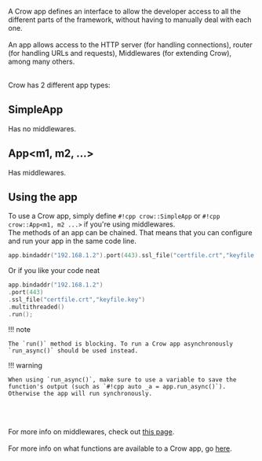 A Crow app defines an interface to allow the developer access to all the different parts of the framework, without having to manually deal with each one.<br><br>
An app allows access to the HTTP server (for handling connections), router (for handling URLs and requests), Middlewares (for extending Crow), among many others.<br><br>

Crow has 2 different app types:

## SimpleApp
Has no middlewares.

## App&lt;m1, m2, ...&gt;
Has middlewares.

## Using the app
To use a Crow app, simply define `#!cpp crow::SimpleApp` or `#!cpp crow::App<m1, m2 ...>` if you're using middlewares.<br>
The methods of an app can be chained. That means that you can configure and run your app in the same code line.
``` cpp
app.bindaddr("192.168.1.2").port(443).ssl_file("certfile.crt","keyfile.key").multithreaded().run();
```
Or if you like your code neat
``` cpp
app.bindaddr("192.168.1.2")
.port(443)
.ssl_file("certfile.crt","keyfile.key")
.multithreaded()
.run();
```

!!! note

    The `run()` method is blocking. To run a Crow app asynchronously `run_async()` should be used instead.
    
!!! warning

    When using `run_async()`, make sure to use a variable to save the function's output (such as `#!cpp auto _a = app.run_async()`). Otherwise the app will run synchronously.

<br><br>

For more info on middlewares, check out [this page](../middleware).<br><br>
For more info on what functions are available to a Crow app, go [here](../../reference/classcrow_1_1_crow.html).
